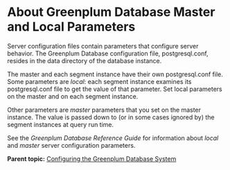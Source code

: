 # About Greenplum Database Master and Local Parameters 

Server configuration files contain parameters that configure server behavior. The Greenplum Database configuration file, postgresql.conf, resides in the data directory of the database instance.

The master and each segment instance have their own postgresql.conf file. Some parameters are *local*: each segment instance examines its postgresql.conf file to get the value of that parameter. Set local parameters on the master and on each segment instance.

Other parameters are *master* parameters that you set on the master instance. The value is passed down to \(or in some cases ignored by\) the segment instances at query run time.

See the *Greenplum Database Reference Guide* for information about *local* and *master* server configuration parameters.

**Parent topic:** [Configuring the Greenplum Database System](../topics/g-configuring-the-greenplum-system.html)

